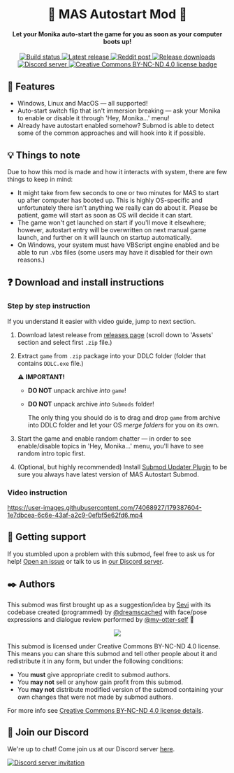 <h1 align="center">🚀 MAS Autostart Mod 🚀</h1>
<h4 align="center">Let your Monika auto-start the game for you as soon as your computer boots up!</h3>

<p align="center">
  <a href="https://github.com/Friends-of-Monika/mas-autostart/actions/workflows/check.yml">
    <img alt="Build status" src="https://github.com/Friends-of-Monika/mas-autostart/actions/workflows/check.yml/badge.svg?branch=master&event=push">
  </a>
  <a href="https://github.com/friends-of-monika/mas-autostart/releases/latest">
    <img alt="Latest release" src="https://img.shields.io/github/v/release/friends-of-monika/mas-autostart">
  </a>
  <a href="https://www.reddit.com/r/MASFandom/comments/vrbpdy/mas_autostart_mod_now_released_links_to_github">
    <img alt="Reddit post" src="https://img.shields.io/badge/dynamic/json?color=FF4500&label=%F0%9D%97%8B%2Fmasfandom%20post&query=%24[0].data.children[0].data.score&url=https%3A%2F%2Fwww.reddit.com%2Fr%2FMASFandom%2Fcomments%2Fvrbpdy%2Fmas_autostart_mod_now_released_links_to_github.json&style=social&logo=reddit&suffix=+upvotes">
  </a>
  <a href="https://github.com/friends-of-monika/mas-autostart/releases">
    <img alt="Release downloads" src="https://img.shields.io/github/downloads/friends-of-monika/mas-autostart/total">
  </a>
  <a href="https://mon.icu/discord">
    <img alt="Discord server" src="https://discordapp.com/api/guilds/970747033071804426/widget.png?style=shield">
  </a>
  <a href="https://github.com/friends-of-monika/mas-autostart/blob/master/license.txt">
    <img alt="Creative Commons BY-NC-ND 4.0 license badge" src="https://img.shields.io/badge/License-CC_BY--NC--ND_4.0-lightgrey.svg">
  </a>
</p>


## 🌟 Features

  * Windows, Linux and MacOS &mdash; all supported!
  * Auto-start switch flip that isn't immersion breaking &mdash;
    ask your Monika to enable or disable it through 'Hey, Monika...' menu!
  * Already have autostart enabled somehow? Submod is able to detect some of the
    common approaches and will hook into it if possible.


## 💡 Things to note

Due to how this mod is made and how it interacts with system, there are few
things to keep in mind:

  * It might take from few seconds to one or two minutes for MAS to start up
    after computer has booted up. This is highly OS-specific and unfortunately
    there isn't anything we really can do about it. Please be patient, game will
    start as soon as OS will decide it can start.
  * The game won't get launched on start if you'll move it elsewhere;
    however, autostart entry will be overwritten on next manual game launch,
    and further on it will launch on startup automatically.
  * On Windows, your system must have VBScript engine enabled and be able to run
    .vbs files (some users may have it disabled for their own reasons.)


## ❓ Download and install instructions

### Step by step instruction

If you understand it easier with video guide, jump to next section.

  1. Download latest release from [releases page](https://github.com/friends-of-monika/mas-autostart/releases/latest)
     (scroll down to 'Assets' section and select first `.zip` file.)
  2. Extract `game` from `.zip` package into your DDLC folder (folder that contains
     `DDLC.exe` file.)

     ⚠️ **IMPORTANT!**
       * **DO NOT** unpack archive *into* `game`!
       * **DO NOT** unpack archive *into* `Submods` folder!

         The only thing you should do is to drag and drop `game` from archive into
         DDLC folder and let your OS *merge folders* for you on its own.
  3. Start the game and enable random chatter &mdash; in order to see enable/disable
     topics in 'Hey, Monika...' menu, you'll have to see random intro topic first.
  4. (Optional, but highly recommended) Install [Submod Updater Plugin](https://github.com/Booplicate/MAS-Submods-SubmodUpdaterPlugin)
     to be sure you always have latest version of MAS Autostart Submod.


### Video instruction

<!-- This is awful, but GitHub renders video just by seeing a link. Gah. -->
https://user-images.githubusercontent.com/74068927/179387604-1e7dbcea-6c6e-43af-a2c9-0efbf5e62fd6.mp4


## 🔧 Getting support

If you stumbled upon a problem with this submod, feel free to ask us for help!
[Open an issue](https://github.com/Friends-of-Monika/mas-autostart/issues/new?assignees=&labels=bug&template=bug-report.yml&title=Bug%3A+)
or talk to us in [our Discord server](https://mon.icu/discord).


## ✒️ Authors

This submod was first brought up as a suggestion/idea by [Sevi](https://reddit.com/u/lost_localcat)
with its codebase created (programmed) by [@dreamscached](https://github.com/dreamscached)
with face/pose expressions and dialogue review performed by [@my-otter-self](https://github.com/my-otter-self) 💛

<p align="center">
  <a href="https://github.com/friends-of-monika/mas-autostart/graphs/contributors">
    <img src="https://contrib.rocks/image?repo=friends-of-monika/mas-autostart&max=6" />
  </a>
</p>

This submod is licensed under Creative Commons BY-NC-ND 4.0 license. This means
you can share this submod and tell other people about it and redistribute it in
any form, but under the following conditions:

* You **must** give appropriate credit to submod authors.
* You **may not** sell or anyhow gain profit from this submod.
* You **may not** distribute modified version of the submod containing your own
  changes that were not made by submod authors.

For more info see [Creative Commons BY-NC-ND 4.0 license details](https://creativecommons.org/licenses/by-nc-nd/4.0/).



## 💬 Join our Discord

We're up to chat! Come join us at our Discord server [here](https://mon.icu/discord).

[![Discord server invitation](https://discordapp.com/api/guilds/970747033071804426/widget.png?style=banner3)](https://mon.icu/discord)
